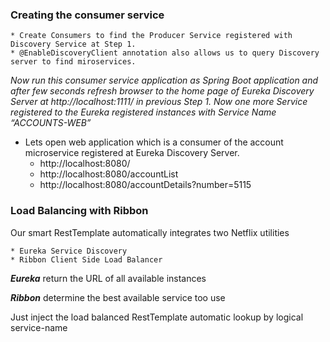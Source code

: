 ### Creating the consumer service ###
	* Create Consumers to find the Producer Service registered with Discovery Service at Step 1.
	* @EnableDiscoveryClient annotation also allows us to query Discovery server to find miroservices.
	
*Now run this consumer service application as Spring Boot application and after few seconds refresh browser to the home page of Eureka Discovery Server at http://localhost:1111/ in previous Step 1. Now one more Service registered to the Eureka registered instances with Service Name “ACCOUNTS-WEB”*


* Lets open web application which is a consumer of the account microservice registered at Eureka Discovery Server.
	* http://localhost:8080/
	* http://localhost:8080/accountList
	* http://localhost:8080/accountDetails?number=5115
	
### Load Balancing with Ribbon ###
Our smart RestTemplate automatically integrates two Netflix utilities

	* Eureka Service Discovery
	* Ribbon Client Side Load Balancer
	
___Eureka___ return the URL of all available instances

___Ribbon___ determine the best available service too use


Just inject the load balanced RestTemplate automatic lookup by logical service-name
